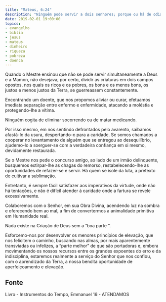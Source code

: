 ```yaml
---
title: "Mateus, 6:24"
description: "Ninguém pode servir a dois senhores; porque ou há de odiar um e amar o outro, ou se dedicará a um e desprezará o outro. Não podeis servir a Deus e a Mamom."
date: 2019-02-01 19:00:00
topics: 
- evangelho
- biblia
- jesus
- mateus
- dinheiro
- riqueza
- pobreza
- doenca
---
```


Quando o Mestre ensinou que não se pode servir simultaneamente a Deus e a Mamon,
não desejava, por certo, dividir as criaturas em dois campos opostos, nos quais
os ricos e os pobres, os bons e os menos bons, os justos e menos justos da
Terra, se guerreassem constantemente.

Encontrando um doente, que nos propomos aliviar ou curar, efetuamos imediata
separação entre enfermo e enfermidade, atacando a moléstia e protegendo-lhe a
vítima.

Ninguém cogita de eliminar socorrendo ou de matar
medicando.

Por isso mesmo, em nos sentindo defrontados pelo avarento, saibamos afastá-lo da
usura, despertando-o para a caridade.  Se somos chamados a cooperar no
levantamento de alguém que se entregou ao desequilíbrio, ajudemo-lo a
soerguer-se com a verdadeira confiança em si mesmo, devidamente restaurada.

Se o Mestre nos pede o concurso amigo, ao lado de um irmão delinquente,
busquemos extirpar-lhe as chagas do remorso, restabelecendo-lhe as oportunidades
de refazer-se e servir.  Há quem se isole da luta, a pretexto de cultivar a
sublimação.

Entretanto, é sempre fácil satisfazer aos imperativos da
virtude, onde não há tentações, e não é difícil atender à caridade onde
a fartura se revele excessivamente.

Colaboremos com o Senhor, em sua Obra Divina, acendendo
luz na sombra e oferecendo bem ao mal, a fim de convertermos a
animalidade primitiva em Humanidade real.

Nada existe na Criação de Deus sem a “boa parte ”.

Esforcemo-nos por desenvolver os menores princípios de elevação, que nos
felicitem o caminho, buscando nas almas, por mais aparentemente transviadas ou
infelizes, a “parte melhor” de que são portadoras e, embora movimentando os
nossos recursos entre os grandes expoentes do erro e da indisciplina, estaremos
realmente a serviço do Senhor que nos confiou, com o aprendizado da Terra, a
nossa bendita oportunidade de aperfeiçoamento e elevação.

## Fonte
Livro - Instrumentos do Tempo, Emmanuel
16 - ATENDAMOS

